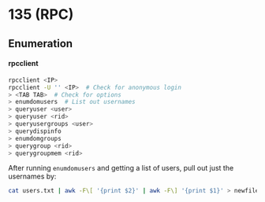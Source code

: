 # 135 (RPC)

## Enumeration

#### rpcclient

```bash
rpcclient <IP>
rpcclient -U '' <IP>  # Check for anonymous login
> <TAB TAB>  # Check for options
> enumdomusers  # List out usernames
> queryuser <user>
> queryuser <rid>
> queryusergroups <user>
> querydispinfo
> enumdomgroups
> querygroup <rid>
> querygroupmem <rid>
```

After running `enumdomusers` and getting a list of users, pull out just the usernames by:

```bash
cat users.txt | awk -F\[ '{print $2}' | awk -F\] '{print $1}' > newfile.txt
```
